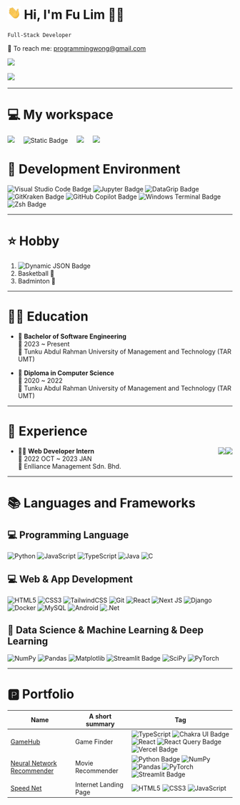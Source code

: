 <h1>
  <img src="https://raw.githubusercontent.com/Fulim13/Fulim13/main/wave.gif" width="30"> Hi, I'm Fu Lim 👨‍💻
</h1>

<p>
  <code>Full-Stack Developer</code>
</p>

<p>
  📨 To reach me: <a href='mailto:programmingwong@gmail.com'>programmingwong@gmail.com</a>
</p>

<p>
  <img src="https://streak-stats.demolab.com/?user=fulim13&theme=onedark" width="400"></a>
</p>

<p>
  <img src="https://github-readme-stats.vercel.app/api?username=fulim13&hide=stars,issues&show_icons=true&theme=onedark" width="400">
</p>

<hr/>

<h1>
  💻 My workspace
</h1>
<div>
  <img src="https://img.shields.io/badge/windows_wsl-%230078D6.svg?&style=for-the-badge&logo=windows&logoColor=white" /> &nbsp; &nbsp; 
  <img alt="Static Badge" src="https://img.shields.io/badge/AMD-Ryzen_7_4800H-%2523ED1C24?style=for-the-badge&logo=amd&logoColor=white&color=ED1C24"> &nbsp; &nbsp;
  <img src="https://img.shields.io/badge/RAM-16GB-%230071C5.svg?&style=for-the-badge&logoColor=white" /> &nbsp; &nbsp;
  <img src="https://img.shields.io/badge/nvidia-gtx%201660%20Ti-%2376B900.svg?&style=for-the-badge&logo=nvidia&logoColor=white" />
</div>

<h1>
  🔨 Development Environment
</h1>

![Visual Studio Code Badge](https://img.shields.io/badge/Visual%20Studio%20Code-007ACC?logo=visualstudiocode&logoColor=fff&style=for-the-badge)
![Jupyter Badge](https://img.shields.io/badge/Jupyter_NoteBook-F37626?logo=jupyter&logoColor=fff&style=for-the-badge)
![DataGrip Badge](https://img.shields.io/badge/DataGrip-000?logo=datagrip&logoColor=fff&style=for-the-badge)
![GitKraken Badge](https://img.shields.io/badge/GitKraken-179287?logo=gitkraken&logoColor=fff&style=for-the-badge)
![GitHub Copilot Badge](https://img.shields.io/badge/GitHub%20Copilot-000?logo=githubcopilot&logoColor=fff&style=for-the-badge)
![Windows Terminal Badge](https://img.shields.io/badge/Windows%20Terminal-4D4D4D?logo=windowsterminal&logoColor=fff&style=for-the-badge)
![Zsh Badge](https://img.shields.io/badge/Zsh-F15A24?logo=zsh&logoColor=fff&style=for-the-badge)
<!--
![Vim](https://img.shields.io/badge/VIM-%2311AB00.svg?style=for-the-badge&logo=vim&logoColor=white)
-->

<hr/>

<h1>⭐ Hobby</h1>
<ol>
  <li><img alt="Dynamic JSON Badge" src="https://img.shields.io/badge/dynamic/json?url=https%3A%2F%2Fapi.chess.com%2Fpub%2Fplayer%2Fhappylim30%2Fstats&query=chess_rapid.last.rating&style=for-the-badge&label=Chess%20rating"></li>
  <li>Basketball 🏀 </li>
  <li>Badminton 🏸</li>
</ol>

<hr/>

<h1>🧑‍🎓 Education</h1>

- 📖 **Bachelor of Software Engineering**\
📆 2023 ~ Present \
📍 Tunku Abdul Rahman University of Management and Technology (TAR UMT)
<!--
🔢 CGPA: 3.9218\
-->


- 📖 **Diploma in Computer Science**\
📆 2020 ~ 2022 \
📍 Tunku Abdul Rahman University of Management and Technology (TAR UMT)
<!--
🔢 CGPA: 3.9687\
-->

<hr/>

<h1>💼 Experience</h1>

<img align="right" src="https://img.shields.io/badge/django-%23092E20.svg?style=for-the-badge&logo=django&logoColor=white" />
<img align="right" src="https://img.shields.io/badge/react-%2320232a.svg?style=for-the-badge&logo=react&logoColor=%2361DAFB" />

- 👨‍💻 **Web Developer Intern**\
📆 2022 OCT ~ 2023 JAN\
📍 Enlliance Management Sdn. Bhd.

<hr/>

<h1>📚 Languages and Frameworks </h1>

<h2>💻 Programming Language</h2>

![Python](https://img.shields.io/badge/python-3670A0?style=for-the-badge&logo=python&logoColor=ffdd54)
![JavaScript](https://img.shields.io/badge/javascript-%23323330.svg?style=for-the-badge&logo=javascript&logoColor=%23F7DF1E)
![TypeScript](https://img.shields.io/badge/typescript-%23007ACC.svg?style=for-the-badge&logo=typescript&logoColor=white)
![Java](https://img.shields.io/badge/java-%23ED8B00.svg?style=for-the-badge&logo=openjdk&logoColor=white)
![C](https://img.shields.io/badge/c-%2300599C.svg?style=for-the-badge&logo=c&logoColor=white)


<h2>💻 Web & App Development</h2>

![HTML5](https://img.shields.io/badge/html5-%23E34F26.svg?style=for-the-badge&logo=html5&logoColor=white)
![CSS3](https://img.shields.io/badge/css3-%231572B6.svg?style=for-the-badge&logo=css3&logoColor=white)
![TailwindCSS](https://img.shields.io/badge/tailwindcss-%2338B2AC.svg?style=for-the-badge&logo=tailwind-css&logoColor=white)
![Git](https://img.shields.io/badge/git-%23F05033.svg?style=for-the-badge&logo=git&logoColor=white)
![React](https://img.shields.io/badge/react-%2320232a.svg?style=for-the-badge&logo=react&logoColor=%2361DAFB)
![Next JS](https://img.shields.io/badge/Next-black?style=for-the-badge&logo=next.js&logoColor=white)
![Django](https://img.shields.io/badge/django-%23092E20.svg?style=for-the-badge&logo=django&logoColor=white)
![Docker](https://img.shields.io/badge/docker-%230db7ed.svg?style=for-the-badge&logo=docker&logoColor=white)
![MySQL](https://img.shields.io/badge/mysql-4479A1.svg?style=for-the-badge&logo=mysql&logoColor=white)
![Android](https://img.shields.io/badge/Android-3DDC84?style=for-the-badge&logo=android&logoColor=white)
![.Net](https://img.shields.io/badge/.NET-5C2D91?style=for-the-badge&logo=.net&logoColor=white)
<!--
![AWS](https://img.shields.io/badge/AWS-%23FF9900.svg?style=for-the-badge&logo=amazon-aws&logoColor=white)
-->

<h2>🔬 Data Science & Machine Learning & Deep Learning</h2>

![NumPy](https://img.shields.io/badge/numpy-%23013243.svg?style=for-the-badge&logo=numpy&logoColor=white)
![Pandas](https://img.shields.io/badge/pandas-%23150458.svg?style=for-the-badge&logo=pandas&logoColor=white)
![Matplotlib](https://img.shields.io/badge/Matplotlib-%23ffffff.svg?style=for-the-badge&logo=Matplotlib&logoColor=black)
![Streamlit Badge](https://img.shields.io/badge/Streamlit-FF4B4B?logo=streamlit&logoColor=fff&style=for-the-badge)
![SciPy](https://img.shields.io/badge/SciPy-%230C55A5.svg?style=for-the-badge&logo=scipy&logoColor=%white)
![PyTorch](https://img.shields.io/badge/PyTorch-%23EE4C2C.svg?style=for-the-badge&logo=PyTorch&logoColor=white)

<!--
![scikit-learn](https://img.shields.io/badge/scikit--learn-%23F7931E.svg?style=for-the-badge&logo=scikit-learn&logoColor=white)
![PyTorch](https://img.shields.io/badge/PyTorch-%23EE4C2C.svg?style=for-the-badge&logo=PyTorch&logoColor=white)
-->

<hr/>

<h1>🅿️ Portfolio </h1>

| Name                                                                | A short summary                              | Tag              |
| --------------------                                                | -------------------------------------------- |------------------|
| [GameHub](https://game-hub-murex-mu.vercel.app/)                    | Game Finder                                  | ![TypeScript](https://img.shields.io/badge/typescript-%23007ACC.svg?style=for-the-badge&logo=typescript&logoColor=white) ![Chakra UI Badge](https://img.shields.io/badge/Chakra%20UI-319795?logo=chakraui&logoColor=fff&style=for-the-badge) ![React](https://img.shields.io/badge/react-%2320232a.svg?style=for-the-badge&logo=react&logoColor=%2361DAFB) ![React Query Badge](https://img.shields.io/badge/React%20Query-FF4154?logo=reactquery&logoColor=fff&style=for-the-badge) ![Vercel Badge](https://img.shields.io/badge/Vercel-000?logo=vercel&logoColor=fff&style=for-the-badge)
| [Neural Network Recommender](https://nnrecommender.streamlit.app/)  | Movie Recommender                            | ![Python Badge](https://img.shields.io/badge/Python-3776AB?logo=python&logoColor=fff&style=for-the-badge) ![NumPy](https://img.shields.io/badge/numpy-%23013243.svg?style=for-the-badge&logo=numpy&logoColor=white) ![Pandas](https://img.shields.io/badge/pandas-%23150458.svg?style=for-the-badge&logo=pandas&logoColor=white) ![PyTorch](https://img.shields.io/badge/PyTorch-%23EE4C2C.svg?style=for-the-badge&logo=PyTorch&logoColor=white) ![Streamlit Badge](https://img.shields.io/badge/Streamlit-FF4B4B?logo=streamlit&logoColor=fff&style=for-the-badge)
| [Speed Net](https://snet.surge.sh/)                                 | Internet Landing Page                        | ![HTML5](https://img.shields.io/badge/html5-%23E34F26.svg?style=for-the-badge&logo=html5&logoColor=white) ![CSS3](https://img.shields.io/badge/css3-%231572B6.svg?style=for-the-badge&logo=css3&logoColor=white) ![JavaScript](https://img.shields.io/badge/javascript-%23323330.svg?style=for-the-badge&logo=javascript&logoColor=%23F7DF1E)
